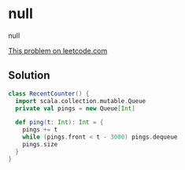 # null

null

[This problem on leetcode.com](https://leetcode.com/problems/number-of-recent-calls)

## Solution

```scala
class RecentCounter() {
  import scala.collection.mutable.Queue
  private val pings = new Queue[Int]

  def ping(t: Int): Int = {
    pings += t
    while (pings.front < t - 3000) pings.dequeue
    pings.size
  }
}
```
